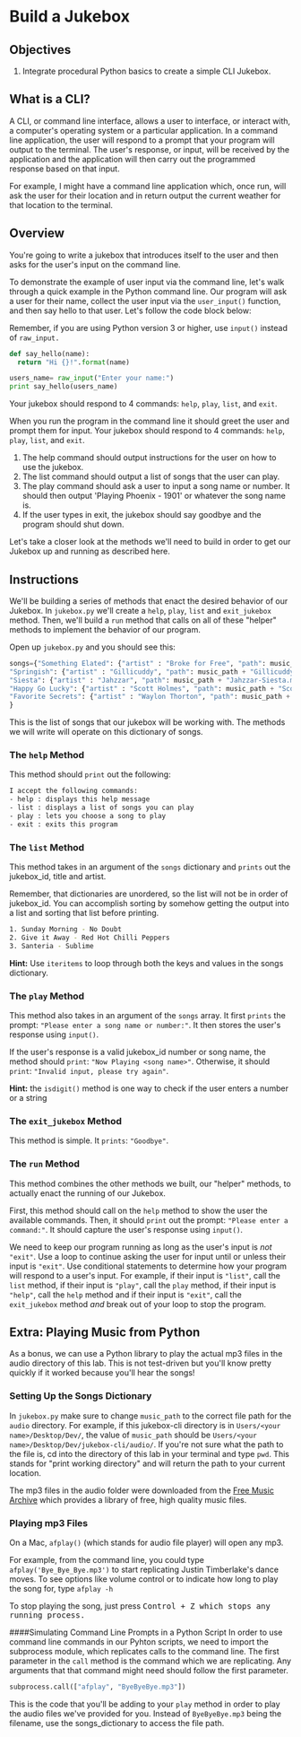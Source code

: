 # Build a Jukebox

## Objectives
1. Integrate procedural Python basics to create a simple CLI Jukebox.

## What is a CLI?

A CLI, or command line interface, allows a user to interface, or interact with, a computer's operating system or a particular application. In a command line application, the user will respond to a prompt that your program will output to the terminal. The user's response, or input, will be received by the application and the application will then carry out the programmed response based on that input.

For example, I might have a command line application which, once run, will ask the user for their location and in return output the current weather for that location to the terminal.


## Overview

You're going to write a jukebox that introduces itself to the user and then asks for the user's input on the command line.

To demonstrate the example of user input via the command line, let's walk through a quick example in the Python command line. Our program will ask a user for their name, collect the user input via the `user_input()` function, and then say hello to that user. Let's follow the code block below:

Remember, if you are using Python version 3 or higher, use `input()`  instead of `raw_input.`

```python
def say_hello(name):
  return "Hi {}!".format(name)

users_name= raw_input("Enter your name:")
print say_hello(users_name)
```


Your jukebox should respond to 4 commands: `help`, `play`, `list`, and `exit`.

When you run the program in the command line it should greet the user and prompt them for input. Your jukebox should respond to 4 commands: `help`, `play`, `list`, and `exit`.

1. The help command should output instructions for the user on how to use the jukebox.
2. The list command should output a list of songs that the user can play.
3. The play command should ask a user to input a song name or number. It should then output 'Playing Phoenix - 1901' or whatever the song name is.
4. If the user types in exit, the jukebox should say goodbye and the program should shut down.

Let's take a closer look at the methods we'll need to build in order to get our Jukebox up and running as described here.

## Instructions

We'll be building a series of methods that enact the desired behavior of our Jukebox. In `jukebox.py` we'll create a `help`, `play`, `list` and `exit_jukebox` method. Then, we'll build a `run` method that calls on all of these "helper" methods to implement the behavior of our program.

Open up `jukebox.py` and you should see this:

```python
songs={"Something Elated": {"artist" : "Broke for Free", "path": music_path + "Broke_For_Free-Something_Elated.mp3", "jukebox_id": 1},
"Springish": {"artist" : "Gillicuddy", "path": music_path + "Gillicuddy-Springish.mp3", "jukebox_id": 2},
"Siesta": {"artist" : "Jahzzar", "path": music_path + "Jahzzar-Siesta.mp3", "jukebox_id": 3},
"Happy Go Lucky": {"artist" : "Scott Holmes", "path": music_path + "Scott_Holmes-Happy_Go_Lucky.mp3", "jukebox_id": 4},
"Favorite Secrets": {"artist" : "Waylon Thorton", "path": music_path + "Waylon_Thorton-Favorite_Secrets.mp3", "jukebox_id": 5}
}

```

This is the list of songs that our jukebox will be working with. The methods we will write will operate on this dictionary of songs.

### The `help` Method

This method should `print` out the following:

```bash
I accept the following commands:
- help : displays this help message
- list : displays a list of songs you can play
- play : lets you choose a song to play
- exit : exits this program
```

### The `list` Method

This method takes in an argument of the `songs` dictionary and `prints` out the jukebox_id, title and artist.

Remember, that dictionaries are unordered, so the list will not be in order of jukebox_id. You can accomplish sorting by somehow getting the output into a list and sorting that list before printing.

```bash
1. Sunday Morning - No Doubt
2. Give it Away - Red Hot Chilli Peppers
3. Santeria - Sublime
```

**Hint:** Use `iteritems` to loop through both the keys and values in the songs dictionary.

### The `play` Method

This method also takes in an argument of the `songs` array. It first `prints` the prompt: `"Please enter a song name or number:"`. It then stores the user's response using `input()`.

If the user's response is a valid jukebox_id number or song name, the method should `print`: `"Now Playing <song name>"`. Otherwise, it should `print`: `"Invalid input, please try again"`.

**Hint:** the `isdigit()` method is one way to check if the user enters a number or a string

### The `exit_jukebox` Method

This method is simple. It `prints`: `"Goodbye"`.

### The `run` Method

This method combines the other methods we built, our "helper" methods, to actually enact the running of our Jukebox.

First, this method should call on the `help` method to show the user the available commands. Then, it should `print` out the prompt: `"Please enter a command:"`. It should capture the user's response using `input()`.

We need to keep our program running as long as the user's input is *not* `"exit"`. Use a loop to continue asking the user for input until or unless their input is `"exit"`. Use conditional statements to determine how your program will respond to a user's input. For example, if their input is `"list"`, call the `list` method, if their input is `"play"`, call the `play` method, if their input is `"help"`, call the `help` method and if their input is `"exit"`, call the `exit_jukebox` method *and* break out of your loop to stop the program.


## Extra: Playing Music from Python

As a bonus, we can use a Python library to play the actual mp3 files in the audio directory of this lab. This is not test-driven but you'll know pretty quickly if it worked because you'll hear the songs!

### Setting Up the Songs Dictionary
In `jukebox.py` make sure to change `music_path` to the correct file path for the `audio` directory. For example, if this jukebox-cli directory is in `Users/<your name>/Desktop/Dev/`, the value of `music_path` should be `Users/<your name>/Desktop/Dev/jukebox-cli/audio/`. If you're not sure what the path to the file is, cd into the directory of this lab in your terminal and type `pwd`. This stands for "print working directory" and will return the path to your current location.

The mp3 files in the audio folder were downloaded from the [Free Music Archive](freemusicarchive.org) which provides a library of free, high quality music files.

### Playing mp3 Files
On a Mac, `afplay()` (which stands for audio file player) will open any mp3.

For example, from the command line, you could type `afplay('Bye_Bye_Bye.mp3')` to start replicating Justin Timberlake's dance moves. To see options like volume control or to indicate how long to play the song for, type `afplay -h`

To stop playing the song, just press <kbd>Control<kbd> + <kbd>Z<kbd> which stops any running process.


####Simulating Command Line Prompts in a Python Script
In order to use command line commands in our Pyhton scripts, we need to import the subprocess module, which replicates calls to the command line. The first parameter in the `call` method is the command which we are replicating. Any arguments that that command might need should follow the first parameter.

```python
subprocess.call(["afplay", "ByeByeBye.mp3"])
```

This is the code that you'll be adding to your `play` method in order to play the audio files we've provided for you. Instead of `ByeByeBye.mp3` being the filename, use the songs_dictionary to access the file path.
